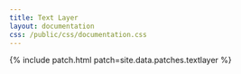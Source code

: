 ```yaml
---
title: Text Layer
layout: documentation
css: /public/css/documentation.css
---
```


{% include patch.html patch=site.data.patches.textlayer %}
